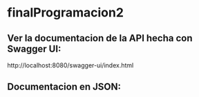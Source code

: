 # finalProgramacion2

## Ver la documentacion de la API hecha con Swagger UI:

http://localhost:8080/swagger-ui/index.html

## Documentacion en JSON:
